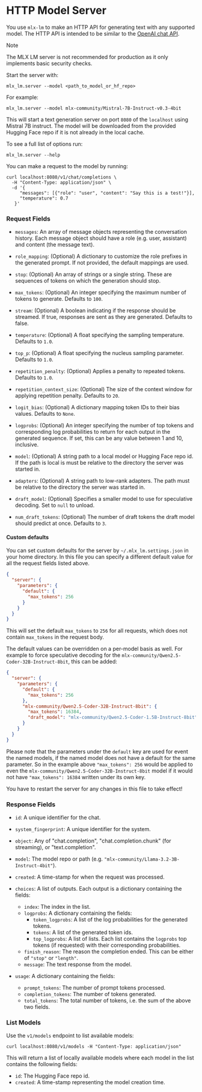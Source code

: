 # HTTP Model Server

You use `mlx-lm` to make an HTTP API for generating text with any supported
model. The HTTP API is intended to be similar to the [OpenAI chat
API](https://platform.openai.com/docs/api-reference).

> [!NOTE]  
> The MLX LM server is not recommended for production as it only implements
> basic security checks.

Start the server with: 

```shell
mlx_lm.server --model <path_to_model_or_hf_repo>
```

For example:

```shell
mlx_lm.server --model mlx-community/Mistral-7B-Instruct-v0.3-4bit
```

This will start a text generation server on port `8080` of the `localhost`
using Mistral 7B instruct. The model will be downloaded from the provided
Hugging Face repo if it is not already in the local cache.

To see a full list of options run:

```shell
mlx_lm.server --help
```

You can make a request to the model by running:

```shell
curl localhost:8080/v1/chat/completions \
  -H "Content-Type: application/json" \
  -d '{
     "messages": [{"role": "user", "content": "Say this is a test!"}],
     "temperature": 0.7
   }'
```

### Request Fields

- `messages`: An array of message objects representing the conversation
  history. Each message object should have a role (e.g. user, assistant) and
  content (the message text).

- `role_mapping`: (Optional) A dictionary to customize the role prefixes in
  the generated prompt. If not provided, the default mappings are used.

- `stop`: (Optional) An array of strings or a single string. These are
  sequences of tokens on which the generation should stop.

- `max_tokens`: (Optional) An integer specifying the maximum number of tokens
  to generate. Defaults to `100`.

- `stream`: (Optional) A boolean indicating if the response should be
  streamed. If true, responses are sent as they are generated. Defaults to
  false.

- `temperature`: (Optional) A float specifying the sampling temperature.
  Defaults to `1.0`.

- `top_p`: (Optional) A float specifying the nucleus sampling parameter.
  Defaults to `1.0`.

- `repetition_penalty`: (Optional) Applies a penalty to repeated tokens.
  Defaults to `1.0`.

- `repetition_context_size`: (Optional) The size of the context window for
  applying repetition penalty. Defaults to `20`.

- `logit_bias`: (Optional) A dictionary mapping token IDs to their bias
  values. Defaults to `None`.

- `logprobs`: (Optional) An integer specifying the number of top tokens and
  corresponding log probabilities to return for each output in the generated
  sequence. If set, this can be any value between 1 and 10, inclusive.

- `model`: (Optional) A string path to a local model or Hugging Face repo id.
  If the path is local is must be relative to the directory the server was
  started in.

- `adapters`: (Optional) A string path to low-rank adapters. The path must be
  relative to the directory the server was started in.

- `draft_model`: (Optional) Specifies a smaller model to use for speculative
  decoding. Set to `null` to unload.

- `num_draft_tokens`: (Optional) The number of draft tokens the draft model
  should predict at once. Defaults to `3`.

#### Custom defaults
You can set custom defaults for the server by `~/.mlx_lm.settings.json` in
your home directory. In this file you can specify a different default value
for all the request fields listed above.

```json
{
  "server": {
    "parameters": {
      "default": {
        "max_tokens": 256
      }
    }
  }
}
```
This will set the default `max_tokens` to `256` for all requests, which does not
contain `max_tokens` in the request body.

The default values can be overridden on a per-model basis as well. For example to
force speculative decoding for the `mlx-community/Qwen2.5-Coder-32B-Instruct-8bit`,
this can be added:

```json
{
  "server": {
    "parameters": {
      "default": {
        "max_tokens": 256
      },
      "mlx-community/Qwen2.5-Coder-32B-Instruct-8bit": {
        "max_tokens": 16384,
        "draft_model": "mlx-community/Qwen2.5-Coder-1.5B-Instruct-8bit"
      }
    }
  }
}
```

Please note that the parameters under the `default` key are used for event the named
models, if the named model does not have a default for the same parameter. So in the
example above `"max_tokens": 256` would be applied to even the
`mlx-community/Qwen2.5-Coder-32B-Instruct-8bit` model if it would not have
`"max_tokens": 16384` written under its own key.

You have to restart the server for any changes in this file to take effect!


### Response Fields

- `id`: A unique identifier for the chat.

- `system_fingerprint`: A unique identifier for the system.

- `object`: Any of "chat.completion", "chat.completion.chunk" (for
  streaming), or "text.completion".

- `model`: The model repo or path (e.g. `"mlx-community/Llama-3.2-3B-Instruct-4bit"`).

- `created`: A time-stamp for when the request was processed.

- `choices`: A list of outputs. Each output is a dictionary containing the fields:
    - `index`: The index in the list.
    - `logprobs`: A dictionary containing the fields:
        - `token_logprobs`: A list of the log probabilities for the generated
          tokens.
        - `tokens`: A list of the generated token ids.
        - `top_logprobs`: A list of lists. Each list contains the `logprobs`
          top tokens (if requested) with their corresponding probabilities.
    - `finish_reason`: The reason the completion ended. This can be either of
      `"stop"` or `"length"`.
    - `message`: The text response from the model.

- `usage`: A dictionary containing the fields:
    - `prompt_tokens`: The number of prompt tokens processed.
    - `completion_tokens`: The number of tokens generated.
    - `total_tokens`: The total number of tokens, i.e. the sum of the above two fields.

### List Models

Use the `v1/models` endpoint to list available models:

```shell
curl localhost:8080/v1/models -H "Content-Type: application/json"
```

This will return a list of locally available models where each model in the
list contains the following fields:

- `id`: The Hugging Face repo id.
- `created`: A time-stamp representing the model creation time.
